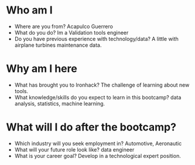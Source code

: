 # Who am I

* Where are you from? Acapulco Guerrero
* What do you do? Im a Validation tools engineer
* Do you have previous experience with technology/data? A little with airplane turbines maintenance data.

# Why am I here
* What has brought you to Ironhack? The challenge of learning about new tools.
* What knowledge/skills do you expect to learn in this bootcamp? data analysis, statistics, machine learning.

# What will I do after the bootcamp?

* Which industry will you seek employment in? Automotive, Aeronautic
* What will your future role look like?  data engineer
* What is your career goal? Develop in a technological expert position.

